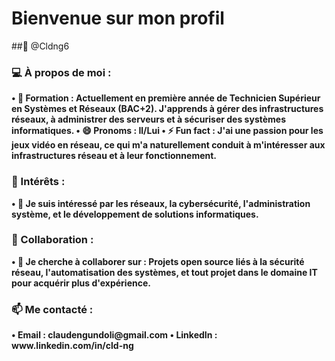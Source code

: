# Bienvenue sur mon profil 
##👋 @Cldng6
### 💻 À propos de moi :
<b>
    •	🌱 Formation : Actuellement en première année de Technicien Supérieur en Systèmes et Réseaux (BAC+2). J'apprends à gérer des infrastructures réseaux, à administrer des serveurs et à sécuriser des systèmes informatiques.
</b>

<b>
    •	😄 Pronoms : Il/Lui
</b>

<b>
    •	⚡ Fun fact : J'ai une passion pour les jeux vidéo en réseau, ce qui m'a naturellement conduit à m'intéresser aux infrastructures réseau et à leur fonctionnement.
</b>

### 🔭 Intérêts :
<b>
    •	👀 Je suis intéressé par les réseaux, la cybersécurité, l'administration système, et le développement de solutions informatiques.
</b>

### 🤝 Collaboration :
<b>
    •	💞️ Je cherche à collaborer sur : Projets open source liés à la sécurité réseau, l'automatisation des systèmes, et tout projet dans le domaine IT pour acquérir plus d'expérience.
</b>

### 📫 Me contacté :
<b>
    •	Email : claudengundoli@gmail.com
    •	LinkedIn : www.linkedin.com/in/cld-ng
</b>



<!---
    >   git add .
    >   git commit -m "first commit"
    >   git push
--->
<!---
Cldng6/Cldng6 est un dépôt ✨ spécial ✨ car son `README.md` (ce fichier) apparaît sur votre profil GitHub.
Vous pouvez cliquer sur le lien Aperçu pour jeter un œil à vos modifications.
--->